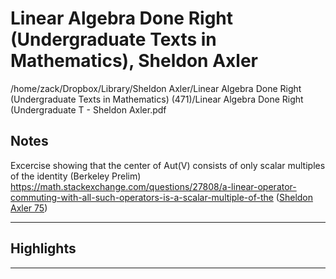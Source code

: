 # Linear Algebra Done Right (Undergraduate Texts in Mathematics), Sheldon Axler
/home/zack/Dropbox/Library/Sheldon Axler/Linear Algebra Done Right (Undergraduate Texts in Mathematics) (471)/Linear Algebra Done Right (Undergraduate T - Sheldon Axler.pdf
## Notes
Excercise showing that the center of Aut(V) consists of only scalar multiples of the identity (Berkeley Prelim) https://math.stackexchange.com/questions/27808/a-linear-operator-commuting-with-all-such-operators-is-a-scalar-multiple-of-the (<a href="file:////home/zack/Dropbox/Library/Sheldon Axler/Linear Algebra Done Right (Undergraduate Texts in Mathematics) (471)/Linear Algebra Done Right (Undergraduate T - Sheldon Axler.pdf#page=75" target="_blank">Sheldon Axler 75</a>)</p><hr>
## Highlights
<hr>
